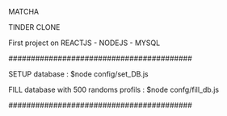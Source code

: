 MATCHA

TINDER CLONE

First project on REACTJS - NODEJS - MYSQL

#########################################

SETUP database : $node config/set_DB.js

FILL database with 500 randoms profils : $node confg/fill_db.js

#########################################
